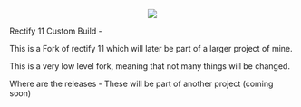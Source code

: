 <p align="center">
    <img src="https://raw.githubusercontent.com/Rectify11/Installer/master/logo.png">
</p>

Rectify 11 Custom Build - 

This is a Fork of rectify 11 which will later be part of a larger project of mine.

This is a very low level fork, meaning that not many things will be changed. 

Where are the releases - These will be part of another project (coming soon)
